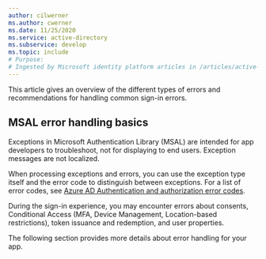 ```yaml
---
author: cilwerner
ms.author: cwerner
ms.date: 11/25/2020
ms.service: active-directory
ms.subservice: develop
ms.topic: include
# Purpose:
# Ingested by Microsoft identity platform articles in /articles/active-directory/develop/* that document the error handling intro for the different platforms.
---
```

This article gives an overview of the different types of errors and recommendations for handling common sign-in errors.

## MSAL error handling basics

Exceptions in Microsoft Authentication Library (MSAL) are intended for app developers to troubleshoot, not for displaying to end users. Exception messages are not localized.

When processing exceptions and errors, you can use the exception type itself and the error code to distinguish between exceptions.  For a list of error codes, see [Azure AD Authentication and authorization error codes](../articles/active-directory/develop/reference-aadsts-error-codes.md).

During the sign-in experience, you may encounter errors about consents, Conditional Access (MFA, Device Management, Location-based restrictions), token issuance and redemption, and user properties.

The following section provides more details about error handling for your app.